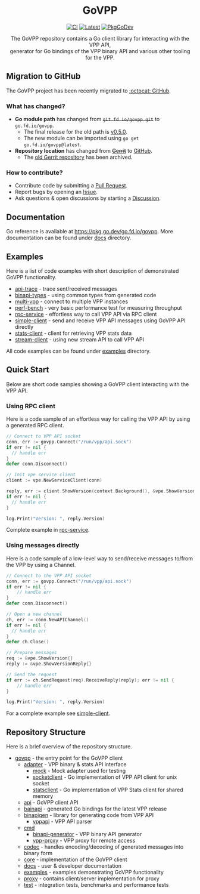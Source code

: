 <h1 align="center">GoVPP</h1>
<p align="center">
	<a href="https://github.com/FDio/govpp/actions/workflows/ci.yaml"><img src="https://github.com/FDio/govpp/actions/workflows/ci.yaml/badge.svg" alt="CI"></a>
	<a href="https://github.com/FDio/govpp/releases/latest"><img src="https://img.shields.io/github/v/tag/fdio/govpp.svg?label=release&logo=github" alt="Latest"></a>
	<a href="https://pkg.go.dev/go.fd.io/govpp"><img src="https://pkg.go.dev/badge/go.fd.io/govpp" alt="PkgGoDev"></a>
</p>

<p align="center">
The GoVPP repository contains a Go client library for interacting with the VPP API, </br>
generator for Go bindings of the VPP binary API and various other tooling for the VPP.
</p>

## Migration to GitHub

The GoVPP project has been recently migrated to [:octocat: GitHub](https://github.com/FDio/govpp).

### What has changed?

- **Go module path** has changed from ~~`git.fd.io/govpp.git`~~ to `go.fd.io/govpp`.
  - The final release for the old path is [v0.5.0](https://pkg.go.dev/git.fd.io/govpp.git@v0.5.0).
  - The new module can be imported using `go get go.fd.io/govpp@latest`.
- **Repository location** has changed from ~~[Gerrit](https://git.fd.io/govpp.git)~~ to [GitHub](https://github.com/FDio/govpp).
  - The [old Gerrit repository](https://gerrit.fd.io/r/gitweb?p=govpp.git;a=summary) has been archived.

### How to contribute?

- Contribute code by submitting a [Pull Request](https://github.com/FDio/govpp/pulls).
- Report bugs by opening an [Issue](https://github.com/FDio/govpp/issues).
- Ask questions & open discussions by starting a [Discussion](https://github.com/FDio/govpp/discussions).
  
## Documentation

Go reference is available at https://pkg.go.dev/go.fd.io/govpp. More documentation can be found under [docs](docs) directory.

## Examples

Here is a list of code examples with short description of demonstrated GoVPP functionality.

- [api-trace](examples/api-trace) - trace sent/received messages
- [binapi-types](examples/binapi-types) - using common types from generated code
- [multi-vpp](examples/multi-vpp) - connect to multiple VPP instances
- [perf-bench](examples/perf-bench) - very basic performance test for measuring throughput
- [rpc-service](examples/rpc-service) - effortless way to call VPP API via RPC client
- [simple-client](examples/simple-client) - send and receive VPP API messages using GoVPP API directly
- [stats-client](examples/stats-client) - client for retrieving VPP stats data
- [stream-client](examples/stream-client) - using new stream API to call VPP API

All code examples can be found under [examples](examples) directory.

## Quick Start

Below are short code samples showing a GoVPP client interacting with the VPP API.

### Using RPC client

Here is a code sample of an effortless way for calling the VPP API by using a generated RPC client.

```go
// Connect to VPP API socket
conn, err := govpp.Connect("/run/vpp/api.sock")
if err != nil {
  // handle err
}
defer conn.Disconnect()

// Init vpe service client
client := vpe.NewServiceClient(conn)

reply, err := client.ShowVersion(context.Background(), &vpe.ShowVersion{})
if err != nil {
  // handle err
}

log.Print("Version: ", reply.Version)
```

Complete example in [rpc-service](examples/rpc-service).

### Using messages directly

Here is a code sample of a low-level way to send/receive messages to/from the VPP by using a Channel.

```go
// Connect to the VPP API socket
conn, err := govpp.Connect("/run/vpp/api.sock")
if err != nil {
	// handle err
}
defer conn.Disconnect()

// Open a new channel
ch, err := conn.NewAPIChannel()
if err != nil {
  // handle err
}
defer ch.Close()

// Prepare messages
req := &vpe.ShowVersion{}
reply := &vpe.ShowVersionReply{}

// Send the request
if err := ch.SendRequest(req).ReceiveReply(reply); err != nil {
	// handle err
}

log.Print("Version: ", reply.Version)
```

For a complete example see [simple-client](examples/simple-client).

## Repository Structure

Here is a brief overview of the repository structure.

- [govpp](govpp.go) - the entry point for the GoVPP client
  - [adapter](adapter) - VPP binary & stats API interface
    - [mock](adapter/mock) - Mock adapter used for testing
    - [socketclient](adapter/socketclient) - Go implementation of VPP API client for unix socket
    - [statsclient](adapter/statsclient) - Go implementation of VPP Stats client for shared memory
  - [api](api) - GoVPP client API
  - [bainapi](binapi) - generated Go bindings for the latest VPP release
  - [binapigen](binapigen) - library for generating code from VPP API
    - [vppapi](binapigen/vppapi) - VPP API parser
  - [cmd](cmd)
    - [binapi-generator](cmd/binapi-generator) - VPP binary API generator
    - [vpp-proxy](cmd/vpp-proxy) - VPP proxy for remote access
  - [codec](codec) - handles encoding/decoding of generated messages into binary form
  - [core](core) - implementation of the GoVPP client
  - [docs](docs) - user & developer documentation
  - [examples](examples) - examples demonstrating GoVPP functionality
  - [proxy](proxy) - contains client/server implementation for proxy
  - [test](test) - integration tests, benchmarks and performance tests
  
